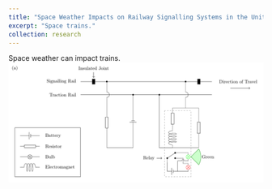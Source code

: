 ```yaml
---
title: "Space Weather Impacts on Railway Signalling Systems in the United Kingdom"
excerpt: "Space trains."
collection: research
---
```


Space weather can impact trains.
<img src="/images/1a. green.pdf" alt="Drawing" /> 
